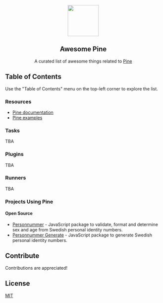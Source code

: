 <div align="center">
  <a href="https://github.com/pinefile/pine">
    <img src="https://avatars.githubusercontent.com/u/70938295?s=200&v=4" width="100px" height="100px" />
  </a>
</div>

<h2 align='center'>Awesome Pine</h2>

<p align='center'>
A curated list of awesome things related to <a href='https://github.com/pinefile/pine'>Pine</a>
</p>

## Table of Contents

Use the "Table of Contents" menu on the top-left corner to explore the list.

### Resources

- [Pine documentation](https://pinefile.github.io/)
- [Pine examples](https://github.com/pinefile/examples)

### Tasks

TBA

### Plugins

TBA

### Runners

TBA

### Projects Using Pine

#### Open Source

- [Personnummer](https://github.com/personnummer/js) - JavaScript package to validate, format and determine sex and age from Swedish personal identity numbers. 
- [Personnummer Generate](https://github.com/personnummer/js-generate) - JavaScript package to generate Swedish personal identity numbers. 

## Contribute

Contributions are appreciated!

## License

[MIT](/LICENSE)
